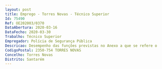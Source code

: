 ```yaml
--- 
layout: post
title: Emprego - Torres Novas - Técnico Superior
Id: 75490
Ref: OE202003/0370
DataAbertura: 2020-03-16
DataFecho: 2020-03-30
Trabalho: Técnico Superior
Empregador: Polícia de Segurança Pública
Descricao: Desempenho das funções previstas no Anexo a que se refere o n.º 2 do artigo 88.º da LTFP, ao qual corresponde o grau 3 de complexidade funcional, na carreira e categoria de técnico superior, designadamente   Desenvolve funções consultivas, de estudo, planeamento, programação, avaliação e aplicação de métodos e processos de natureza técnica e ou científica, que fundamentam e preparam a decisãoElabora estudos, projetos e atividades conducentes à definição e concretização das políticas da EPP na logística e património Gestão dos equipamentos e infraestruturas da EPP Manutenção de cadastro patrimonial Elaboração de processos de abate de bens Propor a aquisição de bens e serviços necessários ao normal funcionamento Domínio do Software Microsoft Office.
CodigoPostal: 2350-754 TORRES NOVAS
Concelho: Torres Novas
Distrito: Santarém
--- 
```


